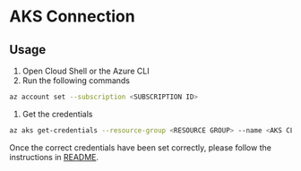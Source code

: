 # AKS Connection

## Usage

1. Open Cloud Shell or the Azure CLI
1. Run the following commands
```bash
az account set --subscription <SUBSCRIPTION ID>
```
1. Get the credentials
```bash
az aks get-credentials --resource-group <RESOURCE GROUP> --name <AKS CLUSTER NAME>
```

Once the correct credentials have been set correctly, please follow the instructions in [README](https://github.com/feathr-ai/helm-charts/blob/main/README.md).
